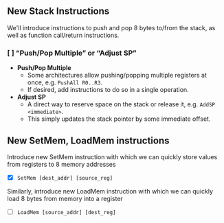 ## New Stack Instructions

We'll introduce instructions to push and pop 8 bytes to/from the stack, as well as function call/return instructions.

### [ ] “Push/Pop Multiple” or “Adjust SP”
- **Push/Pop Multiple**
    - Some architectures allow pushing/popping multiple registers at once, e.g. `PushAll R0..R3`.
    - If desired, add instructions to do so in a single operation.
- **Adjust SP**
    - A direct way to reserve space on the stack or release it, e.g. `AddSP <immediate>`.
    - This simply updates the stack pointer by some immediate offset.



## New SetMem, LoadMem instructions
Introduce new SetMem instruction with which we can quickly store values
from registers to 8 memory addresses
- [x] `SetMem [dest_addr] [source_reg]`

Similarly, introduce new LoadMem instruction with which we can quickly
load 8 bytes from memory into a register
- [ ] `LoadMem [source_addr] [dest_reg]`
